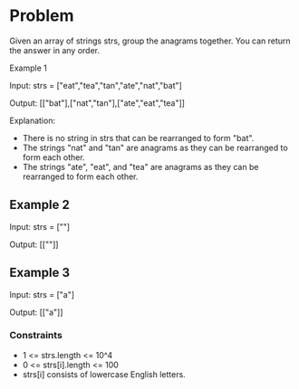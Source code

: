 # Problem

Given an array of strings strs, group the anagrams together. You can return the answer in any order.

Example 1

Input: strs = ["eat","tea","tan","ate","nat","bat"]

Output: [["bat"],["nat","tan"],["ate","eat","tea"]]

Explanation:

- There is no string in strs that can be rearranged to form "bat".
- The strings "nat" and "tan" are anagrams as they can be rearranged to form each other.
- The strings "ate", "eat", and "tea" are anagrams as they can be rearranged to form each other.

## Example 2

Input: strs = [""]

Output: [[""]]

## Example 3

Input: strs = ["a"]

Output: [["a"]]

### Constraints

- 1 <= strs.length <= 10^4
- 0 <= strs[i].length <= 100
- strs[i] consists of lowercase English letters.
